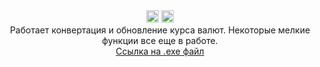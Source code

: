 <div align="center"> 
<img src="https://img.shields.io/badge/version-0.0.3b-blue?style=flat-square" height="20">
<img src="https://img.shields.io/badge/.exe_size-86.7_MB-green?style=flat-square" height="20">
<br>
Работает конвертация и обновление курса валют.
Некоторые мелкие функции все еще в работе.
<br> 
<a href="https://drive.google.com/file/d/1Bp047L1wOhKH65inC1hp3FOg30Wv7Gzv/view?usp=sharing">Ссылка на .exe файл</a>



